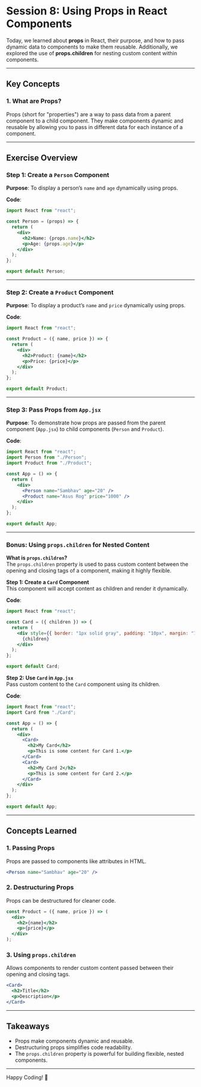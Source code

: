 # **Session 8: Using Props in React Components**  

Today, we learned about **props** in React, their purpose, and how to pass dynamic data to components to make them reusable. Additionally, we explored the use of **props.children** for nesting custom content within components.  

---

## **Key Concepts**

### **1. What are Props?**  
Props (short for "properties") are a way to pass data from a parent component to a child component. They make components dynamic and reusable by allowing you to pass in different data for each instance of a component.  

---

## **Exercise Overview**

### **Step 1: Create a `Person` Component**  

**Purpose**: To display a person’s `name` and `age` dynamically using props.  

**Code**:  
```jsx
import React from "react";

const Person = (props) => {
  return (
    <div>
      <h2>Name: {props.name}</h2>
      <p>Age: {props.age}</p>
    </div>
  );
};

export default Person;
```

---

### **Step 2: Create a `Product` Component**  

**Purpose**: To display a product’s `name` and `price` dynamically using props.  

**Code**:  
```jsx
import React from "react";

const Product = ({ name, price }) => {
  return (
    <div>
      <h2>Product: {name}</h2>
      <p>Price: {price}</p>
    </div>
  );
};

export default Product;
```

---

### **Step 3: Pass Props from `App.jsx`**  

**Purpose**: To demonstrate how props are passed from the parent component (`App.jsx`) to child components (`Person` and `Product`).  

**Code**:  
```jsx
import React from "react";
import Person from "./Person";
import Product from "./Product";

const App = () => {
  return (
    <div>
      <Person name="Sambhav" age="20" />
      <Product name="Asus Rog" price="1000" />
    </div>
  );
};

export default App;
```

---

### **Bonus: Using `props.children` for Nested Content**  

**What is `props.children`?**  
The `props.children` property is used to pass custom content between the opening and closing tags of a component, making it highly flexible.  

**Step 1: Create a `Card` Component**  
This component will accept content as children and render it dynamically.  

**Code**:  
```jsx
import React from "react";

const Card = ({ children }) => {
  return (
    <div style={{ border: "1px solid gray", padding: "10px", margin: "10px" }}>
      {children}
    </div>
  );
};

export default Card;
```

**Step 2: Use `Card` in `App.jsx`**  
Pass custom content to the `Card` component using its children.  

**Code**:  
```jsx
import React from "react";
import Card from "./Card";

const App = () => {
  return (
    <div>
      <Card>
        <h2>My Card</h2>
        <p>This is some content for Card 1.</p>
      </Card>
      <Card>
        <h2>My Card 2</h2>
        <p>This is some content for Card 2.</p>
      </Card>
    </div>
  );
};

export default App;
```

---

## **Concepts Learned**  

### **1. Passing Props**  
Props are passed to components like attributes in HTML.  
```jsx
<Person name="Sambhav" age="20" />
```

### **2. Destructuring Props**  
Props can be destructured for cleaner code.  
```jsx
const Product = ({ name, price }) => (
  <div>
    <h2>{name}</h2>
    <p>{price}</p>
  </div>
);
```

### **3. Using `props.children`**  
Allows components to render custom content passed between their opening and closing tags.  
```jsx
<Card>
  <h2>Title</h2>
  <p>Description</p>
</Card>
```

---

## **Takeaways**  
- Props make components dynamic and reusable.  
- Destructuring props simplifies code readability.  
- The `props.children` property is powerful for building flexible, nested components.  

---

Happy Coding! 🚀  